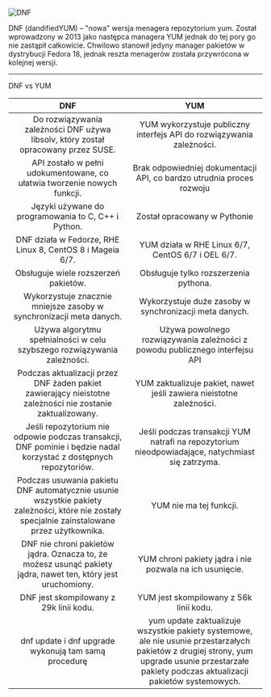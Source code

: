 ![DNF](1_04_02_1_packagemanager.png)

DNF (dandifiedYUM) – "nowa" wersja menagera repozytorium yum. Został wprowadzony w 2013 jako następca managera YUM jednak do tej pory go nie zastąpił całkowicie. Chwilowo stanowił jedyny manager pakietów w dystrybucji Fedora 18, jednak reszta menagerów została przywrócona w kolejnej wersji.
___
DNF vs YUM

|                                                                      DNF                                                                      |                                                                                                YUM                                                                                               |
|:---------------------------------------------------------------------------------------------------------------------------------------------:|:------------------------------------------------------------------------------------------------------------------------------------------------------------------------------------------------:|
|                               Do rozwiązywania zależności DNF używa libsolv, który został opracowany przez SUSE.                              |                                                               YUM wykorzystuje publiczny interfejs API do rozwiązywania zależności.                                                              |
|                                    API zostało w pełni udokumentowane, co ułatwia tworzenie nowych funkcji.                                   |                                                               Brak odpowiedniej dokumentacji API, co bardzo utrudnia proces rozwoju                                                              |
|                                              Języki używane do programowania to C, C++ i Python.                                              |                                                                                   Został opracowany w Pythonie                                                                                   |
|                                           DNF działa w Fedorze, RHE Linux 8, CentOS 8 i Mageia 6/7.                                           |                                                                         YUM działa w RHE Linux 6/7, CentOS 6/7 i OEL 6/7.                                                                        |
|                                                      Obsługuje wiele rozszerzeń pakietów.                                                     |                                                                               Obsługuje tylko rozszerzenia pythona.                                                                              |
|                                      Wykorzystuje znacznie mniejsze zasoby w synchronizacji meta danych.                                      |                                                                      Wykorzystuje duże zasoby w synchronizacji meta danych.                                                                      |
|                                    Używa algorytmu spełnialności w celu szybszego rozwiązywania zależności.                                   |                                                           Używa powolnego rozwiązywania zależności z powodu publicznego interfejsu API                                                           |
|                   Podczas aktualizacji przez DNF żaden pakiet zawierający nieistotne zależności nie zostanie zaktualizowany.                  |                                                                YUM zaktualizuje pakiet, nawet jeśli zawiera nieistotne zależności.                                                               |
|               Jeśli repozytorium nie odpowie podczas transakcji, DNF pominie i będzie nadal korzystać z dostępnych repozytoriów.              |                                                 Jeśli podczas transakcji YUM natrafi na repozytorium nieodpowiadające, natychmiast się zatrzyma.                                                 |
| Podczas usuwania pakietu DNF automatycznie usunie wszystkie pakiety zależności, które nie zostały specjalnie zainstalowane przez użytkownika. |                                                                                      YUM nie ma tej funkcji.                                                                                     |
|                 DNF nie chroni pakietów jądra. Oznacza to, że możesz usunąć pakiety jądra, nawet ten, który jest uruchomiony.                 |                                                                     YUM chroni pakiety jądra i nie pozwala na ich usunięcie.                                                                     |
|                                                    DNF jest skompilowany z 29k linii kodu.                                                    |                                                                              YUM jest skompilowany z 56k linii kodu.                                                                             |
|                                              dnf update i dnf upgrade wykonują tam samą procedurę                                             | yum update zaktualizuje wszystkie pakiety systemowe, ale nie usunie przestarzałych pakietów z drugiej strony, yum upgrade usunie przestarzałe pakiety podczas aktualizacji pakietów systemowych. |
